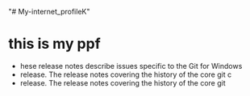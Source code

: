 "# My-internet_profileK" 
# this is my ppf
- hese release notes describe issues specific to the Git for Windows
-  release. The release notes covering the history of the core git c
- release. The release notes covering the history of the core git 